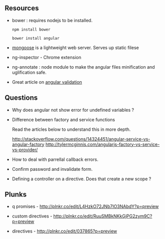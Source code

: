Resources
-----------------------

 - bower : requires nodejs to be installed.
	 
	 ``
	 npm install bower
	 ``

	 ``
	 bower install angular
	 ``

- [mongoose](http://cesanta.com/mongoose.shtml) is a lightweight web server. Serves up static filese

- ng-inspector - Chrome extension

- ng-annotate : node module to make the angular files minification and uglification safe.

- Great article on [angular validation](http://odetocode.com/blogs/scott/archive/2014/10/16/working-with-validators-and-messages-in-angularjs.aspx)

Questions
----------------------

- Why does angular not show error for undefined variables ?

- Difference between factory and service functions
	
	Read the articles below to understand this in more depth.
	
	http://stackoverflow.com/questions/14324451/angular-service-vs-angular-factory
	http://tylermcginnis.com/angularjs-factory-vs-service-vs-provider/ 

- How to deal with parrellal callback errors.

- Confirm password and invalidate form.

- Defining a controller on a directive. Does that create a new scope ?

Plunks
----------------

- q promises - http://plnkr.co/edit/L4HzkO72JNb7IO3NAbdY?p=preview

- custom directives - http://plnkr.co/edit/RuuSMBkNKkGjPG2zym9C?p=preview

- directives - http://plnkr.co/edit/037865?p=preview
